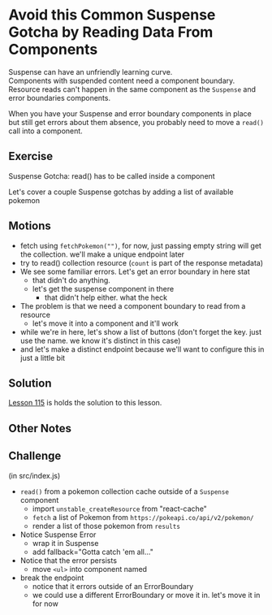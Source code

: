 # Avoid this Common Suspense Gotcha by Reading Data From Components

Suspense can have an unfriendly learning curve.  
Components with suspended content need a component boundary.  
Resource reads can't happen in the same component as the `Suspense` and error boundaries components.

When you have your Suspense and error boundary components in place but still get errors about them absence, you probably need to move a `read()` call into a component.

## Exercise

Suspense Gotcha: read() has to be called inside a component

Let's cover a couple Suspense gotchas by adding a list of available pokemon

## Motions

- fetch using `fetchPokemon("")`, for now, just passing empty string will get the collection. we'll make a unique endpoint later
- try to read() collection resource (`count` is part of the response metadata)
- We see some familiar errors. Let's get an error boundary in here stat
  - that didn't do anything.
  - let's get the suspense component in there
    - that didn't help either. what the heck
- The problem is that we need a component boundary to read from a resource
  - let's move it into a component and it'll work
- while we're in here, let's show a list of buttons (don't forget the key. just use the name. we know it's distinct in this case)
- and let's make a distinct endpoint because we'll want to configure this in just a little bit

## Solution

[Lesson 115](../115) is holds the solution to this lesson.

## Other Notes

## Challenge

(in src/index.js)

- `read()` from a pokemon collection cache outside of a `Suspense` component
  - import `unstable_createResource` from "react-cache"
  - `fetch` a list of Pokemon from `https://pokeapi.co/api/v2/pokemon/`
  - render a list of those pokemon from `results`
- Notice Suspense Error
  - wrap it in Suspense
  - add fallback="Gotta catch 'em all..."
- Notice that the error persists
  - move `<ul>` into component named <PokemonList />
- break the endpoint
  - notice that it errors outside of an ErrorBoundary
  - we could use a different ErrorBoundary or move it in. let's move it in for now
